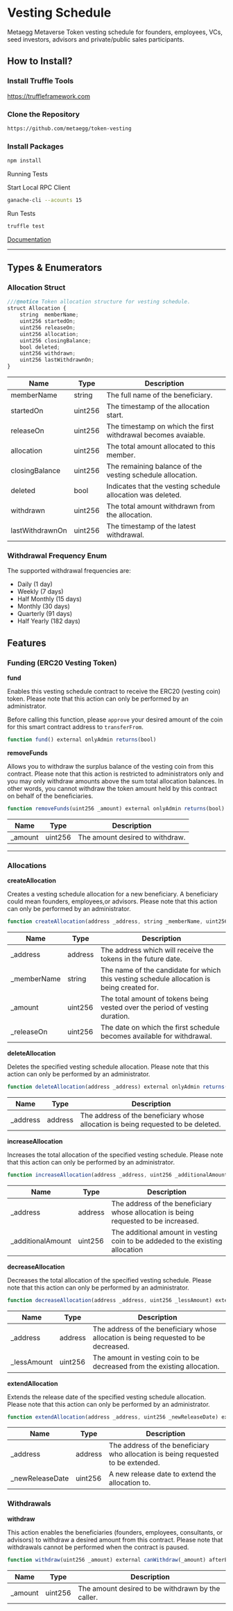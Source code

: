 # Vesting Schedule
Metaegg Metaverse Token vesting schedule for founders, employees, VCs, seed investors, advisors and private/public sales participants.

## How to Install?

### Install Truffle Tools

https://truffleframework.com

### Clone the Repository

```sh
https://github.com/metaegg/token-vesting
```

### Install Packages

```sh
npm install
```

Running Tests

Start Local RPC Client

```sh
ganache-cli --acounts 15
```

Run Tests

```sh
truffle test
```

[Documentation](docs/VestingSchedule.md)

---

## Types & Enumerators

### Allocation Struct

```js
///@notice Token allocation structure for vesting schedule.
struct Allocation {
    string  memberName;
    uint256 startedOn;
    uint256 releaseOn;
    uint256 allocation;
    uint256 closingBalance;
    bool deleted;
    uint256 withdrawn;
    uint256 lastWithdrawnOn;
}
```

| Name        | Type           | Description  |
| ------------- |------------- | -----|
| memberName | string | The full name of the beneficiary. |
| startedOn | uint256 | The timestamp of the allocation start. |
| releaseOn | uint256 | The timestamp on which the first withdrawal becomes avaiable.  |
| allocation | uint256 | The total amount allocated to this member.  |
| closingBalance | uint256 | The remaining balance of the vesting schedule allocation. |
| deleted | bool | Indicates that the vesting schedule allocation was deleted.   |
| withdrawn | uint256 | The total amount withdrawn from the allocation.  |
| lastWithdrawnOn | uint256 |  The timestamp of the latest withdrawal.  |

### Withdrawal Frequency Enum

The supported withdrawal frequencies are:

- Daily (1 day)
- Weekly (7 days)
- Half Monthly (15 days)
- Monthly (30 days)
- Quarterly (91 days)
- Half Yearly (182 days)


## Features

### Funding (ERC20 Vesting Token)

**fund**

Enables this vesting schedule contract to receive the ERC20 (vesting coin) token. Please note that this action can only be performed by an administrator.

Before calling this function, please `approve` your desired amount of the coin for this smart contract address to `transferFrom`.

```js
function fund() external onlyAdmin returns(bool)
```

**removeFunds**

Allows you to withdraw the surplus balance of the vesting coin from this contract. Please note that this action is restricted to administrators only and you may only withdraw amounts above the sum total allocation balances. In other words, you cannot withdraw the token amount held by this contract on behalf of the beneficiaries.

```js
function removeFunds(uint256 _amount) external onlyAdmin returns(bool)
```


| Name        | Type           | Description  |
| ------------- |------------- | -----|
| _amount | uint256 | The amount desired to withdraw. |


----

### Allocations

**createAllocation**

Creates a vesting schedule allocation for a new beneficiary. A beneficiary could mean founders, employees,or advisors. Please note that this action can only be performed by an administrator.


```js
function createAllocation(address _address, string _memberName, uint256 _amount, uint256 _releaseOn) external onlyAdmin returns(bool)
```


| Name        | Type           | Description  |
| ------------- |------------- | -----|
| _address | address | The address which will receive the tokens in the future date. |
| _memberName | string | The name of the candidate for which this vesting schedule allocation is being created for. |
| _amount | uint256 | The total amount of tokens being vested over the period of vesting duration. |
| _releaseOn | uint256 | The date on which the first schedule becomes available for withdrawal. |

**deleteAllocation**

Deletes the specified vesting schedule allocation. Please note that this action can only be performed by an administrator.

```js
function deleteAllocation(address _address) external onlyAdmin returns(bool)
```

| Name        | Type           | Description  |
| ------------- |------------- | -----|
| _address | address | The address of the beneficiary whose allocation is being requested to be deleted. |


**increaseAllocation**

Increases the total allocation of the specified vesting schedule. Please note that this action can only be performed by an administrator.

```js
function increaseAllocation(address _address, uint256 _additionalAmount) external onlyAdmin returns(bool)
```

| Name        | Type           | Description  |
| ------------- |------------- | -----|
| _address | address | The address of the beneficiary whose allocation is being requested to be increased. |
| _additionalAmount | uint256 | The additional amount in vesting coin to be addeded to the existing allocation |


**decreaseAllocation**

Decreases the total allocation of the specified vesting schedule. Please note that this action can only be performed by an administrator.

```js
function decreaseAllocation(address _address, uint256 _lessAmount) external onlyAdmin returns(bool)
```


| Name        | Type           | Description  |
| ------------- |------------- | -----|
| _address | address | The address of the beneficiary whose allocation is being requested to be decreased. |
| _lessAmount | uint256 | The amount in vesting coin to be decreased from the existing allocation. |


**extendAllocation**

Extends the release date of the specified vesting schedule allocation. Please note that this action can only be performed by an administrator.

```js
function extendAllocation(address _address, uint256 _newReleaseDate) external onlyAdmin returns(bool)
```


| Name        | Type           | Description  |
| ------------- |------------- | -----|
| _address | address | The address of the beneficiary who allocation is being requested to be extended. |
| _newReleaseDate | uint256 | A new release date to extend the allocation to. |


### Withdrawals

**withdraw**

This action enables the beneficiaries (founders, employees, consultants, or advisors) to withdraw a desired amount from this contract. Please note that withdrawals cannot be performed when the contract is paused.


```js
function withdraw(uint256 _amount) external canWithdraw(_amount) afterEarliestWithdrawalDate whenNotPaused returns(bool)
```

| Name        | Type           | Description  |
| ------------- |------------- | -----|
| _amount | uint256 | The amount desired to be withdrawn by the caller. |


